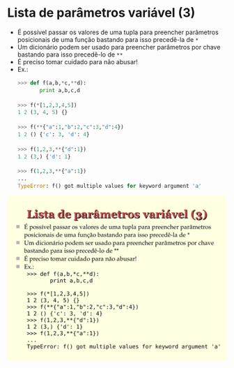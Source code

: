 # Lista de parâmetros variável (3)

- É possível passar os valores de uma tupla para preencher parâmetros posicionais de uma função bastando para isso precedê­-la de `*`
- Um dicionário podem ser usado para preencher parâmetros por chave bastando para isso precedê­-lo de `**`
- É preciso tomar cuidado para não abusar!
- Ex.:
  ```python
  >>> def f(a,b,*c,**d):
         print a,b,c,d

  >>> f(*[1,2,3,4,5])
  1 2 (3, 4, 5) {}

  >>> f(**{"a":1,"b":2,"c":3,"d":4})
  1 2 () {'c': 3, 'd': 4}

  >>> f(1,2,3,**{"d":1})
  1 2 (3,) {'d': 1}

  >>> f(1,2,3,**{"a":1})
  ...
  TypeError: f() got multiple values for keyword argument 'a'
  ```


![Slide 20](images/page-20.png)

